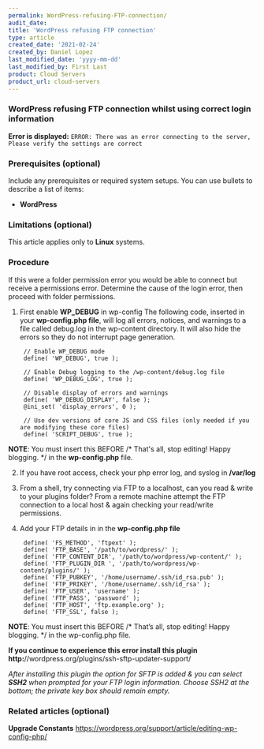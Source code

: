 ```yaml
---
permalink: WordPress-refusing-FTP-connection/
audit_date:
title: 'WordPress refusing FTP connection'
type: article
created_date: '2021-02-24'
created_by: Daniel Lopez
last_modified_date: 'yyyy-mm-dd'
last_modified_by: First Last
product: Cloud Servers
product_url: cloud-servers
---
```



<!---
I'm creating this section as a placeholder since I'm not certain how to go about letting customers know
that this is an unsupported task at Rackspace. Can we please add a section that lets readers know that 
this is a best effort article and is not supported by Rackspace
--->


### WordPress refusing FTP connection whilst using correct login information

**Error is displayed:**
`ERROR: There was an error connecting to the server, Please verify the settings are correct`



### Prerequisites (optional)


Include any prerequisites or required system setups. You can use bullets to describe a list of items:
   - **WordPress**
  


### Limitations (optional)


This article applies only to **Linux** systems.


### Procedure


If this were a folder permission error you would be able to connect but receive a permissions error. Determine the cause of the login error, then proceed with folder permissions.



1. First enable **WP_DEBUG** in wp-config
    The following code, inserted in your **wp-config.php file**, will log all errors, notices, and warnings to a file called debug.log in the wp-content directory. It will also hide the errors so they do not interrupt page generation.

        // Enable WP_DEBUG mode
        define( 'WP_DEBUG', true );

        // Enable Debug logging to the /wp-content/debug.log file
        define( 'WP_DEBUG_LOG', true );

        // Disable display of errors and warnings
        define( 'WP_DEBUG_DISPLAY', false );
        @ini_set( 'display_errors', 0 );
    
        // Use dev versions of core JS and CSS files (only needed if you are modifying these core files)
        define( 'SCRIPT_DEBUG', true );
        
**NOTE**: You must insert this BEFORE /* That's all, stop editing! Happy blogging. */ in the **wp-config.php** file.        

2. If you have root access, check your php error log, and syslog in **/var/log**
3. From a shell, try connecting via FTP to a localhost, can you read & write to your plugins folder? From a remote machine attempt the FTP connection to a local host & again checking your read/write permissions.
4. Add your FTP details in in the **wp-config.php file**

        define( 'FS_METHOD', 'ftpext' );
        define( 'FTP_BASE', '/path/to/wordpress/' );
        define( 'FTP_CONTENT_DIR', '/path/to/wordpress/wp-content/' );
        define( 'FTP_PLUGIN_DIR ', '/path/to/wordpress/wp-content/plugins/' );
        define( 'FTP_PUBKEY', '/home/username/.ssh/id_rsa.pub' );
        define( 'FTP_PRIKEY', '/home/username/.ssh/id_rsa' );
        define( 'FTP_USER', 'username' );
        define( 'FTP_PASS', 'password' );
        define( 'FTP_HOST', 'ftp.example.org' );
        define( 'FTP_SSL', false );
**NOTE**: You must insert this BEFORE /* That’s all, stop editing! Happy blogging. */ in the wp-config.php file.


**If you continue to experience this error install this plugin http:**//wordpress.org/plugins/ssh-sftp-updater-support/


*After installing this plugin the option for SFTP is added & you can select **SSH2** when prompted for your FTP login information.*
*Choose SSH2 at the bottom; the private key box should remain empty.*

### Related articles (optional)
**Upgrade Constants**
https://wordpress.org/support/article/editing-wp-config-php/


